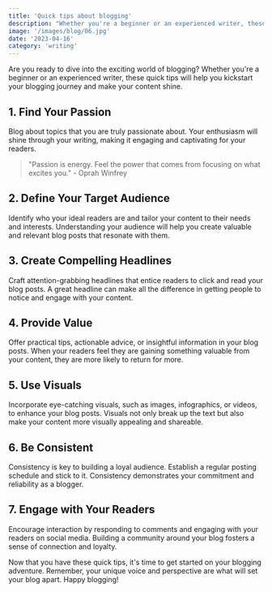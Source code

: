 ```yaml
---
title: 'Quick tips about blogging'
description: "Whether you're a beginner or an experienced writer, these quick tips will help you kickstart your blogging journey"
image: '/images/blog/06.jpg'
date: '2023-04-16'
category: 'writing'
---
```


Are you ready to dive into the exciting world of blogging? Whether you're a beginner or an experienced writer, these quick tips will help you kickstart your blogging journey and make your content shine.

## 1. Find Your Passion

Blog about topics that you are truly passionate about. Your enthusiasm will shine through your writing, making it engaging and captivating for your readers.

> "Passion is energy. Feel the power that comes from focusing on what excites you." - Oprah Winfrey

## 2. Define Your Target Audience

Identify who your ideal readers are and tailor your content to their needs and interests. Understanding your audience will help you create valuable and relevant blog posts that resonate with them.

## 3. Create Compelling Headlines

Craft attention-grabbing headlines that entice readers to click and read your blog posts. A great headline can make all the difference in getting people to notice and engage with your content.

## 4. Provide Value

Offer practical tips, actionable advice, or insightful information in your blog posts. When your readers feel they are gaining something valuable from your content, they are more likely to return for more.

## 5. Use Visuals

Incorporate eye-catching visuals, such as images, infographics, or videos, to enhance your blog posts. Visuals not only break up the text but also make your content more visually appealing and shareable.

## 6. Be Consistent

Consistency is key to building a loyal audience. Establish a regular posting schedule and stick to it. Consistency demonstrates your commitment and reliability as a blogger.

## 7. Engage with Your Readers

Encourage interaction by responding to comments and engaging with your readers on social media. Building a community around your blog fosters a sense of connection and loyalty.

Now that you have these quick tips, it's time to get started on your blogging adventure. Remember, your unique voice and perspective are what will set your blog apart. Happy blogging!
